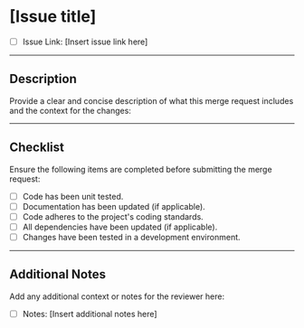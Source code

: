 # [Issue title]

- [ ] Issue Link: [Insert issue link here]

---

## Description
Provide a clear and concise description of what this merge request includes and the context for the changes:



---

## Checklist
Ensure the following items are completed before submitting the merge request:

- [ ] Code has been unit tested.
- [ ] Documentation has been updated (if applicable).
- [ ] Code adheres to the project's coding standards.
- [ ] All dependencies have been updated (if applicable).
- [ ] Changes have been tested in a development environment.

---

## Additional Notes
Add any additional context or notes for the reviewer here:

- [ ] Notes: [Insert additional notes here]
